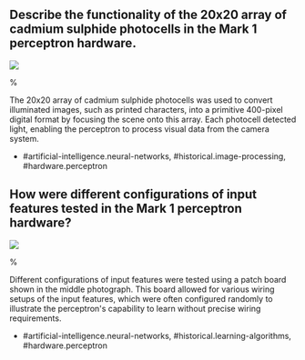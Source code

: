 ## Describe the functionality of the 20x20 array of cadmium sulphide photocells in the Mark 1 perceptron hardware.

![](https://cdn.mathpix.com/cropped/2024_05_18_5a226dd1c9d81d9fa045g-1.jpg?height=392&width=1538&top_left_y=214&top_left_x=110)

%

The 20x20 array of cadmium sulphide photocells was used to convert illuminated images, such as printed characters, into a primitive 400-pixel digital format by focusing the scene onto this array. Each photocell detected light, enabling the perceptron to process visual data from the camera system.

- #artificial-intelligence.neural-networks, #historical.image-processing, #hardware.perceptron


## How were different configurations of input features tested in the Mark 1 perceptron hardware?

![](https://cdn.mathpix.com/cropped/2024_05_18_5a226dd1c9d81d9fa045g-1.jpg?height=392&width=1538&top_left_y=214&top_left_x=110)

%

Different configurations of input features were tested using a patch board shown in the middle photograph. This board allowed for various wiring setups of the input features, which were often configured randomly to illustrate the perceptron's capability to learn without precise wiring requirements.

- #artificial-intelligence.neural-networks, #historical.learning-algorithms, #hardware.perceptron
